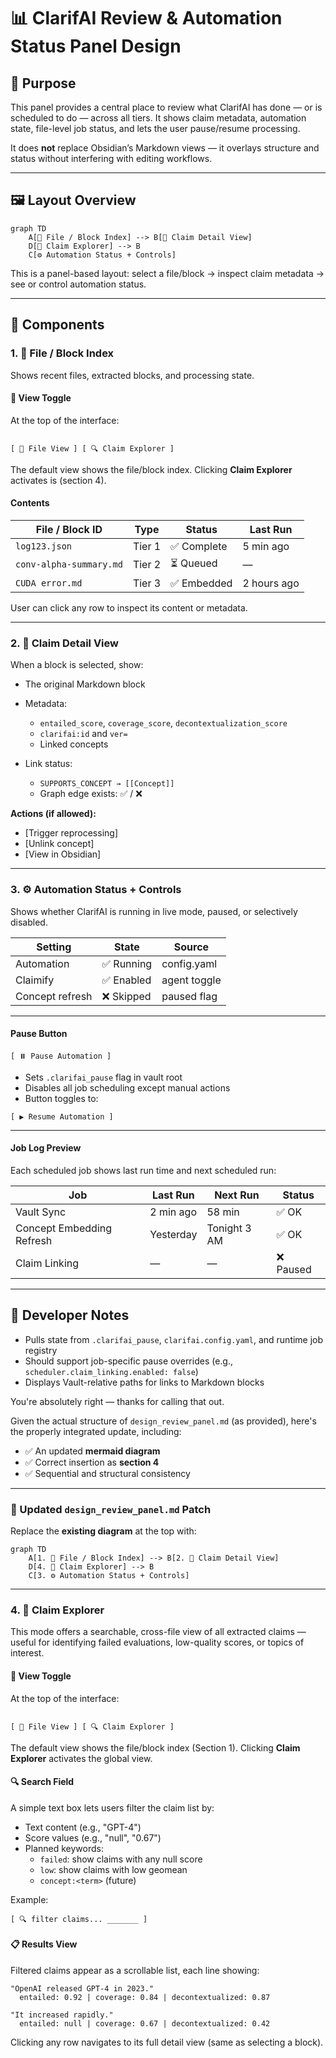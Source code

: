 # 📊 ClarifAI Review & Automation Status Panel Design

## 🎯 Purpose

This panel provides a central place to review what ClarifAI has done — or is scheduled to do — across all tiers. It shows claim metadata, automation state, file-level job status, and lets the user pause/resume processing.

It does **not** replace Obsidian’s Markdown views — it overlays structure and status without interfering with editing workflows.

---

## 🖼️ Layout Overview

```mermaid
graph TD
    A[📁 File / Block Index] --> B[🔎 Claim Detail View]
    D[🧭 Claim Explorer] --> B
    C[⚙️ Automation Status + Controls]
```

This is a panel-based layout: select a file/block → inspect claim metadata → see or control automation status.

---

## 🧩 Components

### 1. **📁 File / Block Index**

Shows recent files, extracted blocks, and processing state.

#### 🔁 View Toggle

At the top of the interface:

```

[ 📁 File View ] [ 🔍 Claim Explorer ]

````

The default view shows the file/block index. Clicking **Claim Explorer** activates is (section 4).

#### Contents

| File / Block ID         | Type   | Status     | Last Run    |
| ----------------------- | ------ | ---------- | ----------- |
| `log123.json`           | Tier 1 | ✅ Complete | 5 min ago   |
| `conv-alpha-summary.md` | Tier 2 | ⏳ Queued   | —           |
| `CUDA error.md`         | Tier 3 | ✅ Embedded | 2 hours ago |

User can click any row to inspect its content or metadata.

---

### 2. **🔎 Claim Detail View**

When a block is selected, show:

* The original Markdown block
* Metadata:

  * `entailed_score`, `coverage_score`, `decontextualization_score`
  * `clarifai:id` and `ver=`
  * Linked concepts
* Link status:

  * `SUPPORTS_CONCEPT → [[Concept]]`
  * Graph edge exists: ✅ / ❌

**Actions (if allowed):**

* \[Trigger reprocessing]
* \[Unlink concept]
* \[View in Obsidian]

---

### 3. **⚙️ Automation Status + Controls**

Shows whether ClarifAI is running in live mode, paused, or selectively disabled.

| Setting         | State     | Source       |
| --------------- | --------- | ------------ |
| Automation      | ✅ Running | config.yaml  |
| Claimify        | ✅ Enabled | agent toggle |
| Concept refresh | ❌ Skipped | paused flag  |

---

#### Pause Button

```plaintext
[ ⏸️ Pause Automation ]
```

* Sets `.clarifai_pause` flag in vault root
* Disables all job scheduling except manual actions
* Button toggles to:

```plaintext
[ ▶️ Resume Automation ]
```

---

#### Job Log Preview

Each scheduled job shows last run time and next scheduled run:

| Job                       | Last Run  | Next Run     | Status   |
| ------------------------- | --------- | ------------ | -------- |
| Vault Sync                | 2 min ago | 58 min       | ✅ OK     |
| Concept Embedding Refresh | Yesterday | Tonight 3 AM | ✅ OK     |
| Claim Linking             | —         | —            | ❌ Paused |

---

## 🔧 Developer Notes

* Pulls state from `.clarifai_pause`, `clarifai.config.yaml`, and runtime job registry
* Should support job-specific pause overrides (e.g., `scheduler.claim_linking.enabled: false`)
* Displays Vault-relative paths for links to Markdown blocks

You're absolutely right — thanks for calling that out.

Given the actual structure of `design_review_panel.md` (as provided), here's the properly integrated update, including:

* ✅ An updated **mermaid diagram**
* ✅ Correct insertion as **section 4**
* ✅ Sequential and structural consistency

---

### 🔁 Updated `design_review_panel.md` Patch

Replace the **existing diagram** at the top with:

```mermaid
graph TD
    A[1. 📁 File / Block Index] --> B[2. 🔎 Claim Detail View]
    D[4. 🧭 Claim Explorer] --> B
    C[3. ⚙️ Automation Status + Controls]
```

---

### 4. 🧭 Claim Explorer

This mode offers a searchable, cross-file view of all extracted claims — useful for identifying failed evaluations, low-quality scores, or topics of interest.

#### 🔁 View Toggle

At the top of the interface:

```

[ 📁 File View ] [ 🔍 Claim Explorer ]

````

The default view shows the file/block index (Section 1). Clicking **Claim Explorer** activates the global view.

#### 🔍 Search Field

A simple text box lets users filter the claim list by:

- Text content (e.g., "GPT-4")
- Score values (e.g., "null", "0.67")
- Planned keywords:  
  - `failed`: show claims with any null score  
  - `low`: show claims with low geomean  
  - `concept:<term>` (future)

Example:

```plaintext
[ 🔍 filter claims... _______ ] 
````

#### 📋 Results View

Filtered claims appear as a scrollable list, each line showing:

```plaintext
"OpenAI released GPT-4 in 2023."
  entailed: 0.92 | coverage: 0.84 | decontextualized: 0.87

"It increased rapidly."
  entailed: null | coverage: 0.67 | decontextualized: 0.42
```

Clicking any row navigates to its full detail view (same as selecting a block).
